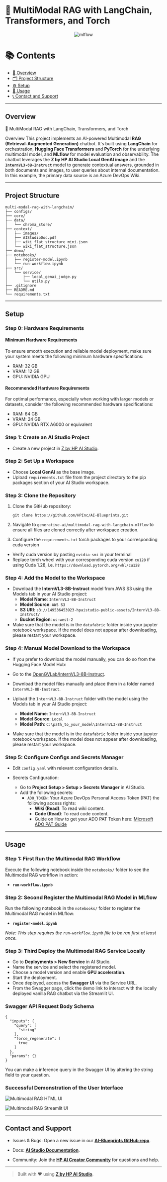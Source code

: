 # 🤖 MultiModal RAG with LangChain, Transformers, and Torch

<div align="center">

![mlflow](https://img.shields.io/badge/mlflow-%23d9ead3.svg?style=for-the-badge&logo=numpy&logoColor=blue)

</div>

# 📚 Contents

- [🧠 Overview](#overview)
- [🗂 Project Structure](#project-structure)
- [⚙️ Setup](#setup)
- [🚀 Usage](#usage)
- [📞 Contact and Support](#contact-and-support)

---

## Overview

🤖 MultiModal RAG with LangChain, Transformers, and Torch

Overview
This project implements an AI-powered Multimodal **RAG (Retrieval-Augmented Generation)** chatbot. It's built using **LangChain** for orchestration, **Hugging Face Transformers** and **PyTorch** for the underlying multimodal model, and **MLflow** for model evaluation and observability. The chatbot leverages the **Z by HP AI Studio Local GenAI image** and the **`InternVL3-8B-Instruct`** model to generate contextual answers, grounded in both documents and images, to user queries about internal documentation. In this example, the primary data source is an Azure DevOps Wiki.

---

## Project Structure

```
multi-modal-rag-with-langchain/
├── configs/
├── core/
├── data/
│   └── chroma_store/
├── context/
│   ├── images/
│   ├── AIStudioDoc.pdf
│   ├── wiki_flat_structure_mini.json
│   └── wiki_flat_structure.json
├── demo/
├── notebooks/
│   ├── register-model.ipynb
│   └── run-workflow.ipynb
├── src/
│   └── service/
│       ├── local_genai_judge.py
│       └── utils.py
├── .gitignore
├── README.md
└── requirements.txt
```

---

## Setup

### Step 0: Hardware Requirements

#### Minimum Hardware Requirements

To ensure smooth execution and reliable model deployment, make sure your system meets the following minimum hardware specifications:

- RAM: 32 GB
- VRAM: 12 GB
- GPU: NVIDIA GPU

#### Recommended Hardware Requirements

For optimal performance, especially when working with larger models or datasets, consider the following recommended hardware specifications:

- RAM: 64 GB
- VRAM: 24 GB
- GPU: NVIDIA RTX A6000 or equivalent

### Step 1: Create an AI Studio Project

- Create a new project in [Z by HP AI Studio](https://zdocs.datascience.hp.com/docs/aistudio/overview).

### Step 2: Set Up a Workspace

- Choose **Local GenAI** as the base image.
- Upload `requirements.txt` file from the project directory to the pip packages section of your AI Studio workspace.

### Step 3: Clone the Repository

1. Clone the GitHub repository:

   ```
   git clone https://github.com/HPInc/AI-Blueprints.git
   ```

2. Navigate to `generative-ai/multimodal-rag-with-langchain-mlflow` to ensure all files are cloned correctly after workspace creation.

3. Configure the `requirements.txt` torch packages to your corresponding cuda version
  - Verify cuda version by pasting `nvidia-smi` in your terminal
  - Replace torch wheel with your corresponding cuda version `cu128` if using Cuda 1.28, i.e. `https://download.pytorch.org/whl/cu128`

### Step 4: Add the Model to the Workspace

- Download the **InternVL3-8B-Instruct** model from AWS S3 using the Models tab in your AI Studio project:
  - **Model Name**: `InternVL3-8B-Instruct`
  - **Model Source**: `AWS S3`
  - **S3 URI**: `s3://149536453923-hpaistudio-public-assets/InternVL3-8B-Instruct/`
  - **Bucket Region**: `us-west-2`
- Make sure that the model is in the `datafabric` folder inside your jupyter notebook workspace. If the model does not appear after downloading, please restart your workspace.

### Step 4: Manual Model Download to the Workspace

- If you prefer to download the model manually, you can do so from the Hugging Face Model Hub:

- Go to the [OpenGVLab/InternVL3-8B-Instruct](https://huggingface.co/OpenGVLab/InternVL3-8B-Instruct/tree/main).
- Download the model files manually and place them in a folder named `InternVL3-8B-Instruct`.
- Upload the `InternVL3-8B-Instruct` folder with the model using the Models tab in your AI Studio project:
  - **Model Name**: `InternVL3-8B-Instruct`
  - **Model Source**: `Local`
  - **Model Path**: `C:\path_to_your_model\InternVL3-8B-Instruct`
- Make sure that the model is in the `datafabric` folder inside your jupyter notebook workspace. If the model does not appear after downloading, please restart your workspace.

### Step 5: Configure Configs and Secrets Manager

- Edit `config.yaml` with relevant configuration details.

- Secrets Configuration:
  - Go to **Project Setup > Setup > Secrets Manager** in AI Studio.
  - Add the following secrets:
    - `ADO_TOKEN`: Your Azure DevOps Personal Access Token (PAT) the following access rights:
      - **Wiki (Read)**: To read wiki content.
      - **Code (Read)**: To read code content.
      - Guide on How to get your ADO PAT Token here: [Microsoft ADO PAT Guide](https://learn.microsoft.com/en-us/azure/devops/organizations/accounts/use-personal-access-tokens-to-authenticate?view=azure-devops&tabs=Windows)
---

## Usage

### Step 1: First Run the Multimodal RAG Workflow

Execute the following notebook inside the `notebooks/` folder to see the Multimodal RAG workflow in action:

- **`run-workflow.ipynb`**

### Step 2: Second Register the Multimodal RAG Model in MLflow

Run the following notebook in the `notebooks/` folder to register the Multimodal RAG model in MLflow:

- **`register-model.ipynb`**

_Note: This step requires the `run-workflow.ipynb` file to be ran first at least once._

### Step 3: Third Deploy the Multimodal RAG Service Locally

- Go to **Deployments > New Service** in AI Studio.
- Name the service and select the registered model.
- Choose a model version and enable **GPU acceleration**.
- Start the deployment.
- Once deployed, access the **Swagger UI** via the Service URL.
- From the Swagger page, click the demo link to interact with the locally deployed vanilla RAG chatbot via the Streamlit UI.

### Swagger API Request Body Schema

```
{
  "inputs": {
    "query": [
      "string"
    ],
    "force_regenerate": [
      true
    ]
  },
  "params": {}
}
```
You can make a inference query in the Swagger UI by altering the string field to your question.

### Successful Demonstration of the User Interface

![Multimodal RAG HTML UI](TBD)

![Multimodal RAG Streamlit UI](TBD)

---

## Contact and Support

- Issues & Bugs: Open a new issue in our [**AI-Blueprints GitHub repo**](https://github.com/HPInc/AI-Blueprints).

- Docs: [**AI Studio Documentation**](https://zdocs.datascience.hp.com/docs/aistudio/overview).

- Community: Join the [**HP AI Creator Community**](https://community.datascience.hp.com/) for questions and help.

---

> Built with ❤️ using [**Z by HP AI Studio**](https://www.hp.com/us-en/workstations/ai-studio.html).
